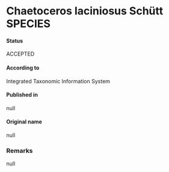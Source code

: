 Chaetoceros laciniosus Schütt SPECIES
=======

#### Status
ACCEPTED

#### According to
Integrated Taxonomic Information System

#### Published in
null

#### Original name
null

### Remarks
null